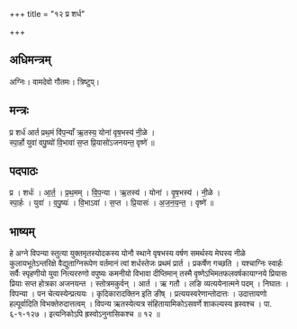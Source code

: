 +++
title = "१२ प्र शर्ध"

+++
## अधिमन्त्रम्
अग्निः। वामदेवो गौतमः। त्रिष्टुप्।

## मन्त्रः
प्र शर्ध॑ आर्त प्रथ॒मं वि॑प॒न्याँ ऋ॒तस्य॒ योना॑ वृष॒भस्य॑ नी॒ळे ।  
स्पा॒र्हो युवा॑ वपु॒ष्यो॑ वि॒भावा॑ स॒प्त प्रि॒यासो॑ऽजनयन्त॒ वृष्णे॑ ॥

## पदपाठः
प्र । शर्धः॑ । आ॒र्त॒ । प्र॒थ॒मम् । वि॒प॒न्या । ऋ॒तस्य॑ । योना॑ । वृ॒ष॒भस्य॑ । नी॒ळे ।  
स्पा॒र्हः । युवा॑ । व॒पु॒ष्यः॑ । वि॒भाऽवा॑ । स॒प्त । प्रि॒यासः॑ । अ॒ज॒न॒य॒न्त॒ । वृष्णे॑ ॥

## भाष्यम्
हे अग्ने विपन्या स्तुत्या युक्तमृतस्योदकस्य योनौ स्थाने वृषभस्य वर्षण समर्थस्य मेघस्य नीळे कुलायभूतेऽन्तरिक्षे वैद्युताग्निरूपेण वर्तमानं त्वां शर्धस्तेजः प्रथमं प्रार्त । प्रकर्षेण गच्छति । यश्चाग्निः स्वार्हः सर्वैः स्पृहणीयो युवा नित्यररुणो वपुष्यः कमनीयो विभावा दीप्तिमान् तस्मै वृष्णेऽभिमतफलवर्षकायाग्नये प्रियासः प्रियाः सप्त होत्रका अजनयन्त । स्तोत्रमकुर्वन् । आर्त । ऋ गतौ । लङि व्यत्ययेनात्मने पदम् । निघातः । विपन्या । पन चेत्यस्येन्प्रत्ययः । कृदिकारादक्तिन इति ङीष् । प्रत्ययस्वरेणान्तोदात्तः । उदात्तायणो हल्पूर्वादिति विभक्तेरुदात्तत्वम् । विपन्य ऋतस्येत्यत्र संहितायामिकोऽसवर्णे शाकल्यस्य ह्रस्वश्च । पा. ६-१-१२७ । इत्यनिकोऽपि ह्रस्वोऽनुनासिकश्च ॥ १२ ॥